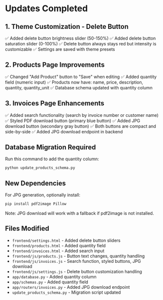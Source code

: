 # Updates Completed

## 1. Theme Customization - Delete Button
✅ Added delete button brightness slider (50-150%)
✅ Added delete button saturation slider (0-100%)
✅ Delete button always stays red but intensity is customizable
✅ Settings are saved with theme presets

## 2. Products Page Improvements
✅ Changed "Add Product" button to "Save" when editing
✅ Added quantity field (numeric input)
✅ Products now have: name, price, description, quantity, quantity_unit
✅ Database schema updated with quantity column

## 3. Invoices Page Enhancements
✅ Added search functionality (search by invoice number or customer name)
✅ Styled PDF download button (primary blue button)
✅ Added JPG download button (secondary gray button)
✅ Both buttons are compact and side-by-side
✅ Added JPG download endpoint in backend

## Database Migration Required
Run this command to add the quantity column:
```bash
python update_products_schema.py
```

## New Dependencies
For JPG generation, optionally install:
```bash
pip install pdf2image Pillow
```

Note: JPG download will work with a fallback if pdf2image is not installed.

## Files Modified
- `frontend/settings.html` - Added delete button sliders
- `frontend/products.html` - Added quantity field
- `frontend/invoices.html` - Added search input
- `frontend/js/products.js` - Button text changes, quantity handling
- `frontend/js/invoices.js` - Search function, styled buttons, JPG download
- `frontend/js/settings.js` - Delete button customization handling
- `app/database.py` - Added quantity column
- `app/schemas.py` - Added quantity field
- `app/routers/invoices.py` - Added JPG download endpoint
- `update_products_schema.py` - Migration script updated
